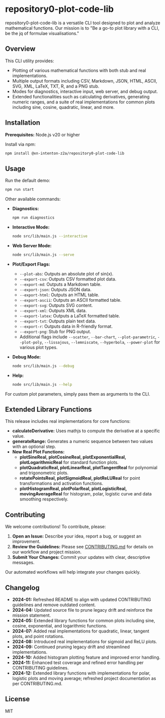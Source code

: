 # repository0-plot-code-lib

repository0-plot-code-lib is a versatile CLI tool designed to plot and analyze mathematical functions. Our mission is to "Be a go-to plot library with a CLI, be the jq of formulae visualisations." 

## Overview

This CLI utility provides:

- Plotting of various mathematical functions with both stub and real implementations.
- Multiple output formats including CSV, Markdown, JSON, HTML, ASCII, SVG, XML, LaTeX, TXT, R, and a PNG stub.
- Modes for diagnostics, interactive input, web server, and debug output.
- Extended functionalities such as calculating derivatives, generating numeric ranges, and a suite of real implementations for common plots including sine, cosine, quadratic, linear, and more.

## Installation

**Prerequisites:** Node.js v20 or higher

Install via npm:

```bash
npm install @xn-intenton-z2a/repository0-plot-code-lib
```

## Usage

Run the default demo:

```bash
npm run start
```

Other available commands:

- **Diagnostics:**
  ```bash
  npm run diagnostics
  ```

- **Interactive Mode:**
  ```bash
  node src/lib/main.js --interactive
  ```

- **Web Server Mode:**
  ```bash
  node src/lib/main.js --serve
  ```

- **Plot/Export Flags:**
  - `--plot-abs`: Outputs an absolute plot of sin(x).
  - `--export-csv`: Outputs CSV formatted plot data.
  - `--export-md`: Outputs a Markdown table.
  - `--export-json`: Outputs JSON data.
  - `--export-html`: Outputs an HTML table.
  - `--export-ascii`: Outputs an ASCII formatted table.
  - `--export-svg`: Outputs SVG content.
  - `--export-xml`: Outputs XML data.
  - `--export-latex`: Outputs a LaTeX formatted table.
  - `--export-txt`: Outputs plain text data.
  - `--export-r`: Outputs data in R-friendly format.
  - `--export-png`: Stub for PNG output.
  - Additional flags include `--scatter`, `--bar-chart`, `--plot-parametric`, `--plot-poly`, `--lissajous`, `--lemniscate`, `--hyperbola`, `--power-plot` for various plot types.

- **Debug Mode:**
  ```bash
  node src/lib/main.js --debug
  ```

- **Help:**
  ```bash
  node src/lib/main.js --help
  ```

For custom plot parameters, simply pass them as arguments to the CLI.

## Extended Library Functions

This release includes real implementations for core functions:

- **calculateDerivative:** Uses mathjs to compute the derivative at a specific value.
- **generateRange:** Generates a numeric sequence between two values with an optional step.
- **New Real Plot Functions:**
  - **plotSineReal, plotCosineReal, plotExponentialReal, plotLogarithmicReal** for standard function plots.
  - **plotQuadraticReal, plotLinearReal, plotTangentReal** for polynomial and trigonometric plots.
  - **rotatePointsReal, plotSigmoidReal, plotReLUReal** for point transformations and activation functions.
  - **plotHistogramReal, plotPolarReal, plotLogisticReal, movingAverageReal** for histogram, polar, logistic curve and data smoothing respectively.

## Contributing

We welcome contributions! To contribute, please:

1. **Open an Issue:** Describe your idea, report a bug, or suggest an improvement.
2. **Review the Guidelines:** Please see [CONTRIBUTING.md](./CONTRIBUTING.md) for details on our workflow and project mission.
3. **Submit Your Changes:** Commit your updates with clear, descriptive messages.

Our automated workflows will help integrate your changes quickly.

## Changelog

- **2024-01:** Refreshed README to align with updated CONTRIBUTING guidelines and remove outdated content.
- **2024-04:** Updated source file to prune legacy drift and reinforce the mission statement.
- **2024-05:** Extended library functions for common plots including sine, cosine, exponential, and logarithmic functions.
- **2024-07:** Added real implementations for quadratic, linear, tangent plots, and point rotations.
- **2024-08:** Introduced real implementations for sigmoid and ReLU plots.
- **2024-09:** Continued pruning legacy drift and streamlined implementations.
- **2024-10:** Added histogram plotting feature and improved error handling.
- **2024-11:** Enhanced test coverage and refined error handling per CONTRIBUTING guidelines.
- **2024-12:** Extended library functions with implementations for polar, logistic plots and moving average; refreshed project documentation as per CONTRIBUTING.md.

## License

MIT
